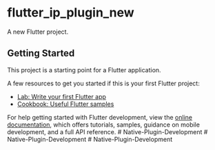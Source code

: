 # flutter_ip_plugin_new

A new Flutter project.

## Getting Started

This project is a starting point for a Flutter application.

A few resources to get you started if this is your first Flutter project:

- [Lab: Write your first Flutter app](https://docs.flutter.dev/get-started/codelab)
- [Cookbook: Useful Flutter samples](https://docs.flutter.dev/cookbook)

For help getting started with Flutter development, view the
[online documentation](https://docs.flutter.dev/), which offers tutorials,
samples, guidance on mobile development, and a full API reference.
#   N a t i v e - P l u g i n - D e v e l o p m e n t  
 #   N a t i v e - P l u g i n - D e v e l o p m e n t  
 #   N a t i v e - P l u g i n - D e v e l o p m e n t  
 